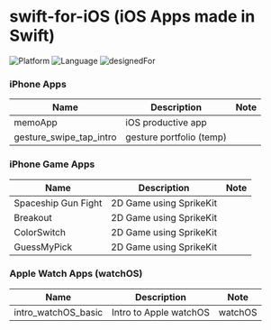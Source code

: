 # swift-for-iOS (iOS Apps made in Swift)

![Platform](https://img.shields.io/badge/platform-iOS-silver.svg)
![Language](https://img.shields.io/badge/language-Swift%204.2%20and%20%2B-orange.svg)
![designedFor](https://img.shields.io/badge/designed%20for-iPhone%20X%20and%20%2B-green.svg)

### iPhone Apps
|Name|Description|Note|
|----|----|----|
memoApp|iOS productive app||
|gesture_swipe_tap_intro|gesture portfolio (temp)||

  
### iPhone Game Apps
|Name|Description|Note|
|----|----|----|
Spaceship Gun Fight|2D Game using SprikeKit||
|Breakout|2D Game using SprikeKit||
ColorSwitch|2D Game using SprikeKit||
|GuessMyPick|2D Game using SprikeKit||

  
### Apple Watch Apps (watchOS)
|Name|Description|Note|
|----|----|----|
intro_watchOS_basic|Intro to Apple watchOS|watchOS|


